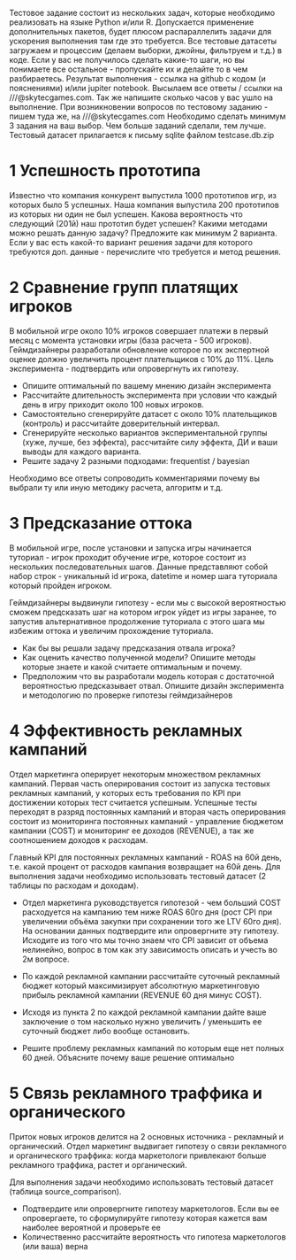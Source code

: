 Тестовое задание состоит из нескольких задач, которые необходимо реализовать на языке Python и/или R. 
Допускается применение дополнительных пакетов, будет плюсом распараллелить задачи для ускорения выполнения там где это требуется.
Все тестовые датасеты загружаем и процессим (делаем выборки, джойны, фильтруем и т.д.) в коде.
Если у вас не получилось сделать какие-то шаги, но вы понимаете все остальное - пропускайте их и делайте то  в чем разбираетесь.
Результат выполнения - ссылка на github с кодом (и пояснениями) и/или jupiter notebook. Высылаем все ответы / ссылки на ///@skytecgames.com. Так же напишите сколько часов у вас ушло на выполнение.
При возникновении вопросов по тестовому заданию - пишем туда же, на ///@skytecgames.com
Необходимо сделать минимум 3 задания на ваш выбор. Чем больше заданий сделали, тем лучше.
Тестовый датасет прилагается к письму sqlite файлом testcase.db.zip
# 1 Успешность прототипа
Известно что компания конкурент выпустила 1000 прототипов игр, из которых было 5 успешных. Наша компания выпустила 200 прототипов из которых ни один не был успешен.
Какова вероятность что следующий (201й) наш прототип будет успешен? Какими методами можно решать данную задачу? Предложите как минимум 2 варианта. Если у вас есть какой-то вариант решения задачи для которого требуются доп. данные - перечислите что требуется и метод решения.
# 2 Сравнение групп платящих игроков
В мобильной игре около 10% игроков совершает платежи в первый месяц с момента установки игры (база расчета - 500 игроков). 
Геймдизайнеры разработали обновление которое по их экспертной оценке должно увеличить процент плательщиков с 10% до 11%. Цель эксперимента - подтвердить или опровергнуть их гипотезу.

- Опишите оптимальный по вашему мнению дизайн эксперимента
- Рассчитайте длительность эксперимента при условии что каждый день в игру приходит около 100 новых игроков.
- Самостоятельно сгенерируйте датасет с около 10% плательщиков (контроль) и рассчитайте доверительный интервал.
- Сгенерируйте несколько вариантов экспериментальной группы (хуже, лучше, без эффекта), рассчитайте силу эффекта, ДИ и ваши выводы для каждого варианта.
- Решите задачу 2 разными подходами: frequentist / bayesian

Необходимо все ответы сопроводить комментариями почему вы выбрали ту или иную методику расчета, алгоритм и т.д.
# 3 Предсказание оттока
В мобильной игре, после установки и запуска игры начинается туториал - игрок проходит обучение игре, которое состоит из нескольких последовательных шагов. 
Данные представляют собой набор строк - уникальный id игрока, datetime и номер шага туториала который пройден игроком.

Геймдизайнеры выдвинули гипотезу - если мы с высокой вероятностью сможем предсказать шаг на котором игрок уйдет из игры заранее, то запустив альтернативное продолжение туториала с этого шага мы избежим оттока и увеличим прохождение туториала.

- Как бы вы решали задачу предсказания отвала игрока?
- Как оценить качество полученной модели? Опишите методы которые знаете и какой считаете оптимальным и почему.
- Предположим что вы разработали модель которая с достаточной вероятностью предсказывает отвал. Опишите дизайн эксперимента и методологию по проверке гипотезы геймдизайнеров
# 4 Эффективность рекламных кампаний
Отдел маркетинга оперирует некоторым множеством рекламных кампаний. Первая часть оперирования состоит из запуска тестовых рекламных кампаний, у которых есть требования по KPI при достижении которых тест считается успешным.
Успешные тесты переходят в разряд постоянных кампаний и вторая часть оперирования состоит из мониторинга постоянных кампаний - управление бюджетом кампании (COST) и мониторинг ее доходов (REVENUE), а так же соотношением доходов к расходам.

Главный KPI для постоянных рекламных кампаний - ROAS на 60й день, т.е. какой процент от расходов кампания возвращает на 60й день.
Для выполнения задачи необходимо использовать тестовый датасет (2 таблицы по расходам и доходам).
- Отдел маркетинга руководствуется гипотезой - чем больший COST расходуется на кампанию тем ниже ROAS 60го дня (рост CPI при увеличении объёма закупки при сохранении того же LTV 60го дня). На основании данных подтвердите или опровергните эту гипотезу. Исходите из того что мы точно знаем что CPI зависит от объема нелинейно, вопрос в том как эту зависимость описать и учесть во 2м вопросе.

- По каждой рекламной кампании рассчитайте суточный рекламный бюджет который максимизирует абсолютную маркетинговую прибыль рекламной кампании (REVENUE 60 дня минус COST).
- Исходя из пункта 2 по каждой рекламной кампании дайте ваше заключение о том насколько нужно увеличить / уменьшить ее суточный бюджет либо вообще остановить.
- Решите проблему рекламных кампаний по которым еще нет полных 60 дней. Объясните почему ваше решение оптимально
# 5 Связь рекламного траффика и органического
Приток новых игроков делится на 2 основных источника - рекламный и органический. Отдел маркетинг выдвигает гипотезу о связи рекламного и органического траффика: когда маркетологи привлекают больше рекламного траффика, растет и органический.

Для выполнения задачи необходимо использовать тестовый датасет (таблица source_comparison).
- Подтвердите или опровергните гипотезу маркетологов. Если вы ее опровергаете, то сформулируйте гипотезу которая кажется вам наиболее вероятной и проверьте ее
- Количественно рассчитайте вероятность что гипотеза маркетологов (или ваша) верна